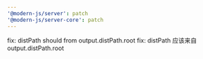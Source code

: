 ```yaml
---
'@modern-js/server': patch
'@modern-js/server-core': patch
---
```


fix: distPath should from output.distPath.root
fix: distPath 应该来自 output.distPath.root

